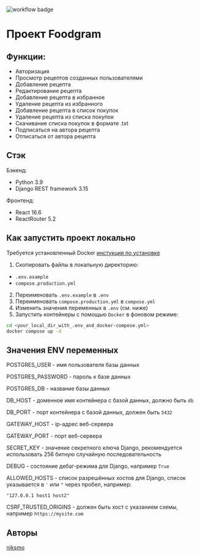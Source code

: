 ![workflow badge](https://github.com/niksmo/foodgram/actions/workflows/main.yml/badge.svg)

# Проект Foodgram

## Функции:

- Авторизация
- Просмотр рецептов созданных пользователями
- Добавление рецепта
- Редактирование рецепта
- Добавление рецепта в избранное
- Удаление рецепта из избранного
- Добавление рецепта в список покупок
- Удаление рецепта из списка покупок
- Скачивание списка покупок в формате .txt
- Подписаться на автора рецепта
- Отписаться от автора рецепта

## Стэк

Бэкенд:

- Python 3.9
- Django REST framework 3.15


Фронтенд:

- React 16.6
- ReactRouter 5.2

## Как запустить проект локально

Требуется установленный Docker [инстукция по установке](https://docs.docker.com/get-started/get-docker/)

1. Скопировать файлы в локальную директорию:
- `.env.example`
- `compose.production.yml`

2. Переименовать `.env.example` в `.env`
3. Переименовать `compose.production.yml` в `compose.yml`
4. Изменить значения переменных в `.env` (см. ниже)
5. Запустить контейнеры с помощью `Docker` в фоновом режиме:

```sh
cd <your_local_dir_with_.env_and_docker-compose.yml>
docker compose up -d
```

##  Значения ENV переменных

POSTGRES_USER - имя пользователя базы данных

POSTGRES_PASSWORD - пароль к базе данных

POSTGRES_DB - название базы данных

DB_HOST - доменное имя контейнера с базой данных, должно быть `db`

DB_PORT - порт контейнера с базой данных, должен быть `5432`

GATEWAY_HOST - ip-адрес веб-сервера

GATEWAY_PORT - порт веб-сервера

SECRET_KEY - значение секретного ключа Django, рекомендуется использовать 256 битную случайную последовательность

DEBUG - состояние дебаг-режима для Django, например `True`

ALLOWED_HOSTS - список разрешённых хостов для Django, список указывается в `'` или `"` через пробел, например:

```"127.0.0.1 host1 host2"```

CSRF_TRUSTED_ORIGINS - должен быть хост с указанием схемы, например `https://mysite.com`

## Авторы

[niksmo](https://github.com/niksmo)
